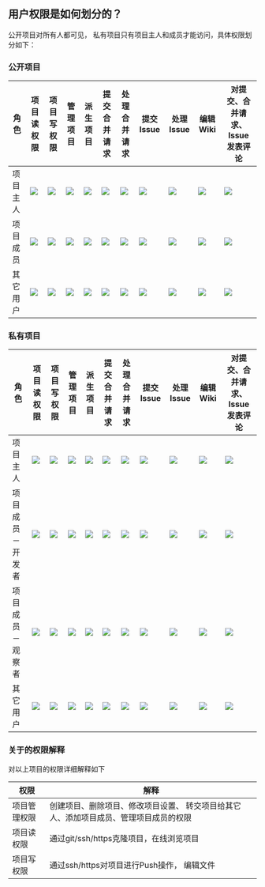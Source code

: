 ## 用户权限是如何划分的？

公开项目对所有人都可见， 私有项目只有项目主人和成员才能访问，具体权限划分如下：

### 公开项目


角色 | 项目读权限 | 项目写权限 | 管理项目 | 派生项目 |提交合并请求 | 处理合并请求 | 提交Issue | 处理Issue | 编辑Wiki | 对提交、合并请求、Issue发表评论
------------ | ------------- | ------------ | ------------ | ------------ | ------------ | ------------ | ------------ | ------------ | ------------ | ------------
项目主人|![](/images/ok.png)|![](/images/ok.png)|![](/images/ok.png)|![](/images/ok.png)|![](/images/ok.png)|![](/images/ok.png)|![](/images/ok.png)|![](/images/ok.png)|![](/images/ok.png)|![](/images/ok.png)|
项目成员|![](/images/ok.png)|![](/images/ok.png)|![](/images/cross.png)|![](/images/ok.png)|![](/images/ok.png)|![](/images/ok.png)|![](/images/ok.png)|![](/images/ok.png)|![](/images/ok.png)|![](/images/ok.png)|
其它用户 |![](/images/ok.png)|![](/images/cross.png)|![](/images/cross.png)|![](/images/ok.png)|![](/images/ok.png)|![](/images/cross.png)|![](/images/ok.png)|![](/images/cross.png)|![](/images/cross.png)|![](/images/ok.png)|

### 私有项目


角色 | 项目读权限 | 项目写权限 | 管理项目 | 派生项目 |提交合并请求 | 处理合并请求 | 提交Issue | 处理Issue | 编辑Wiki | 对提交、合并请求、Issue发表评论
------------ | ------------- | ------------ | ------------ | ------------ | ------------ | ------------ | ------------ | ------------ | ------------ | ------------
项目主人|![](/images/ok.png)|![](/images/ok.png)|![](/images/ok.png)|![](/images/ok.png)|![](/images/ok.png)|![](/images/ok.png)|![](/images/ok.png)|![](/images/ok.png)|![](/images/ok.png)|![](/images/ok.png)|
项目成员－开发者|![](/images/ok.png)|![](/images/ok.png)|![](/images/cross.png)|![](/images/ok.png)|![](/images/ok.png)|![](/images/ok.png)|![](/images/ok.png)|![](/images/ok.png)|![](/images/ok.png)|![](/images/ok.png)|
项目成员－观察者 |![](/images/ok.png)|![](/images/cross.png)|![](/images/cross.png)|![](/images/ok.png)|![](/images/ok.png)|![](/images/cross.png)|![](/images/ok.png)|![](/images/cross.png)|![](/images/cross.png)|![](/images/ok.png)|
其它用户 |![](/images/cross.png)|![](/images/cross.png)|![](/images/cross.png)|![](/images/cross.png)|![](/images/cross.png)|![](/images/cross.png)|![](/images/cross.png)|![](/images/cross.png)|![](/images/cross.png)|![](/images/cross.png)|


### 关于的权限解释

对以上项目的权限详细解释如下

权限 | 解释
------------ | ------------
项目管理权限 | 创建项目、删除项目、修改项目设置、 转交项目给其它人、添加项目成员、管理项目成员的权限
项目读权限 | 通过git/ssh/https克隆项目，在线浏览项目
项目写权限 | 通过ssh/https对项目进行Push操作， 编辑文件

